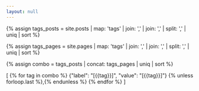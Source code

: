```yaml
---
layout: null
---
```


{% assign tags_posts = site.posts | map: 'tags' | join: ',' | join: ',' | split: ',' | uniq | sort %} 



{% assign tags_pages = site.pages | map: 'tags' | join: ',' | join: ',' | split: ',' | uniq | sort %} 

{% assign combo = tags_posts | concat: tags_pages | uniq | sort %} 



[
    {% for tag in combo %}
    {"label": "[{{tag}}]",
    "value": "[{{tag}}]"}
    {% unless forloop.last %},{% endunless %}
  {% endfor %}
    ]

  
